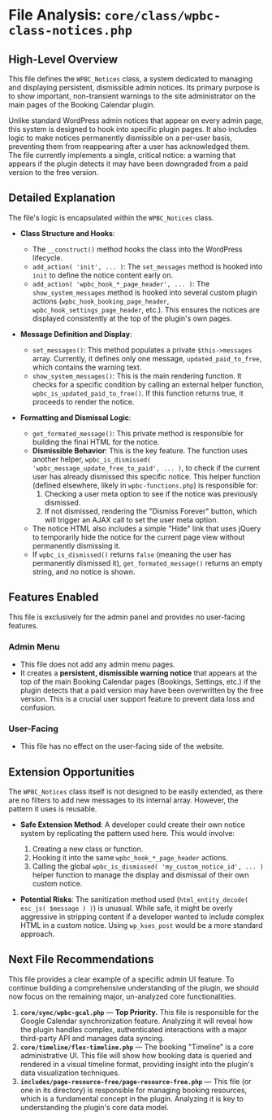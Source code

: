 # File Analysis: `core/class/wpbc-class-notices.php`

## High-Level Overview

This file defines the `WPBC_Notices` class, a system dedicated to managing and displaying persistent, dismissible admin notices. Its primary purpose is to show important, non-transient warnings to the site administrator on the main pages of the Booking Calendar plugin.

Unlike standard WordPress admin notices that appear on every admin page, this system is designed to hook into specific plugin pages. It also includes logic to make notices permanently dismissible on a per-user basis, preventing them from reappearing after a user has acknowledged them. The file currently implements a single, critical notice: a warning that appears if the plugin detects it may have been downgraded from a paid version to the free version.

## Detailed Explanation

The file's logic is encapsulated within the `WPBC_Notices` class.

-   **Class Structure and Hooks**:
    -   The `__construct()` method hooks the class into the WordPress lifecycle.
    -   `add_action( 'init', ... )`: The `set_messages` method is hooked into `init` to define the notice content early on.
    -   `add_action( 'wpbc_hook_*_page_header', ... )`: The `show_system_messages` method is hooked into several custom plugin actions (`wpbc_hook_booking_page_header`, `wpbc_hook_settings_page_header`, etc.). This ensures the notices are displayed consistently at the top of the plugin's own pages.

-   **Message Definition and Display**:
    -   `set_messages()`: This method populates a private `$this->messages` array. Currently, it defines only one message, `updated_paid_to_free`, which contains the warning text.
    -   `show_system_messages()`: This is the main rendering function. It checks for a specific condition by calling an external helper function, `wpbc_is_updated_paid_to_free()`. If this function returns true, it proceeds to render the notice.

-   **Formatting and Dismissal Logic**:
    -   `get_formated_message()`: This private method is responsible for building the final HTML for the notice.
    -   **Dismissible Behavior**: This is the key feature. The function uses another helper, `wpbc_is_dismissed( 'wpbc_message_update_free_to_paid', ... )`, to check if the current user has already dismissed this specific notice. This helper function (defined elsewhere, likely in `wpbc-functions.php`) is responsible for:
        1.  Checking a user meta option to see if the notice was previously dismissed.
        2.  If not dismissed, rendering the "Dismiss Forever" button, which will trigger an AJAX call to set the user meta option.
    -   The notice HTML also includes a simple "Hide" link that uses jQuery to temporarily hide the notice for the current page view without permanently dismissing it.
    -   If `wpbc_is_dismissed()` returns `false` (meaning the user has permanently dismissed it), `get_formated_message()` returns an empty string, and no notice is shown.

## Features Enabled

This file is exclusively for the admin panel and provides no user-facing features.

### Admin Menu

-   This file does not add any admin menu pages.
-   It creates a **persistent, dismissible warning notice** that appears at the top of the main Booking Calendar pages (Bookings, Settings, etc.) if the plugin detects that a paid version may have been overwritten by the free version. This is a crucial user support feature to prevent data loss and confusion.

### User-Facing

-   This file has no effect on the user-facing side of the website.

## Extension Opportunities

The `WPBC_Notices` class itself is not designed to be easily extended, as there are no filters to add new messages to its internal array. However, the pattern it uses is reusable.

-   **Safe Extension Method**: A developer could create their own notice system by replicating the pattern used here. This would involve:
    1.  Creating a new class or function.
    2.  Hooking it into the same `wpbc_hook_*_page_header` actions.
    3.  Calling the global `wpbc_is_dismissed( 'my_custom_notice_id', ... )` helper function to manage the display and dismissal of their own custom notice.

-   **Potential Risks**: The sanitization method used (`html_entity_decode( esc_js( $message ) )`) is unusual. While safe, it might be overly aggressive in stripping content if a developer wanted to include complex HTML in a custom notice. Using `wp_kses_post` would be a more standard approach.

## Next File Recommendations

This file provides a clear example of a specific admin UI feature. To continue building a comprehensive understanding of the plugin, we should now focus on the remaining major, un-analyzed core functionalities.

1.  **`core/sync/wpbc-gcal.php`** — **Top Priority.** This file is responsible for the Google Calendar synchronization feature. Analyzing it will reveal how the plugin handles complex, authenticated interactions with a major third-party API and manages data syncing.
2.  **`core/timeline/flex-timeline.php`** — The booking "Timeline" is a core administrative UI. This file will show how booking data is queried and rendered in a visual timeline format, providing insight into the plugin's data visualization techniques.
3.  **`includes/page-resource-free/page-resource-free.php`** — This file (or one in its directory) is responsible for managing booking resources, which is a fundamental concept in the plugin. Analyzing it is key to understanding the plugin's core data model.
